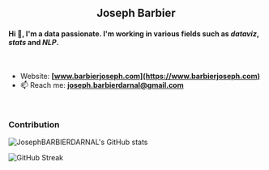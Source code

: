 <h2 align="center">Joseph Barbier</h1>
<h4 align="left">Hi 👋, I'm a data passionate. I'm working in various fields such as <b><i>dataviz</i></b>, <i>stats</i> and <i>NLP</i>.</h4>

<br>

- Website: **[www.barbierjoseph.com](https://www.barbierjoseph.com)**
- 📫 Reach me: **joseph.barbierdarnal@gmail.com** 

<br>
  
<h3>Contribution</h3>

![JosephBARBIERDARNAL's GitHub stats](https://github-readme-stats.vercel.app/api?username=JosephBARBIERDARNAL&show_icons=true&theme=dark)

![GitHub Streak](https://github-readme-streak-stats.herokuapp.com/?user=JosephBARBIERDARNAL&theme=dark)






 
